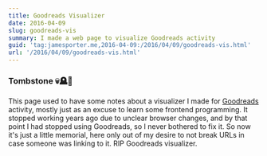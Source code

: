 ```yaml
---
title: Goodreads Visualizer
date: 2016-04-09
slug: goodreads-vis
summary: I made a web page to visualize Goodreads activity
guid: 'tag:jamesporter.me,2016-04-09:/2016/04/09/goodreads-vis.html'
url: '/2016/04/09/goodreads-vis.html'
---
```


### Tombstone 💀🪦🥀

This page used to have some notes about a visualizer I made for [Goodreads](https://www.goodreads.com) activity, mostly just as an excuse to learn some frontend programming. It stopped working years ago due to unclear browser changes, and by that point I had stopped using Goodreads, so I never bothered to fix it. So now it's just a little memorial, here only out of my desire to not break URLs in case someone was linking to it. RIP Goodreads visualizer.
